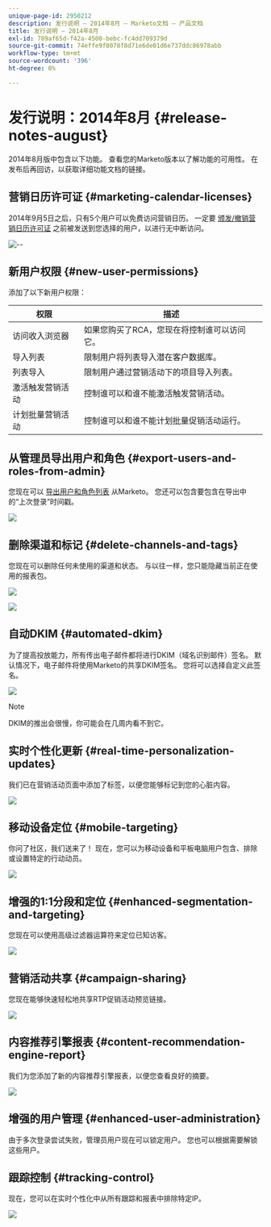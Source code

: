 ```yaml
---
unique-page-id: 2950212
description: 发行说明 — 2014年8月 — Marketo文档 — 产品文档
title: 发行说明 — 2014年8月
exl-id: 789af65d-f42a-4500-bebc-fc4dd709379d
source-git-commit: 74effe9f8078f8d71e6de01d6e737ddc86978abb
workflow-type: tm+mt
source-wordcount: '396'
ht-degree: 0%

---
```


# 发行说明：2014年8月 {#release-notes-august}

2014年8月版中包含以下功能。 查看您的Marketo版本以了解功能的可用性。 在发布后再回访，以获取详细功能文档的链接。

## 营销日历许可证 {#marketing-calendar-licenses}

2014年9月5日之后，只有5个用户可以免费访问营销日历。 一定要 [颁发/撤销营销日历许可证](/help/marketo/product-docs/core-marketo-concepts/marketing-calendar/understanding-the-calendar/issue-revoke-a-marketing-calendar-license.md) 之前被发送到您选择的用户，以进行无中断访问。

![--](assets/image2014-9-16-9-3a45-3a52.png)

## 新用户权限 {#new-user-permissions}

添加了以下新用户权限：

| 权限 | 描述 |
|---|---|
| 访问收入浏览器 | 如果您购买了RCA，您现在将控制谁可以访问它。 |
| 导入列表 | 限制用户将列表导入潜在客户数据库。 |
| 列表导入 | 限制用户通过营销活动下的项目导入列表。 |
| 激活触发营销活动 | 控制谁可以和谁不能激活触发营销活动。 |
| 计划批量营销活动 | 控制谁可以和谁不能计划批量促销活动运行。 |

## 从管理员导出用户和角色 {#export-users-and-roles-from-admin}

您现在可以 [导出用户和角色列表](/help/marketo/product-docs/administration/users-and-roles/export-a-list-of-users-and-roles.md) 从Marketo。 您还可以包含要包含在导出中的“上次登录”时间戳。

![](assets/image2014-9-16-12-3a20-3a16.png)

## 删除渠道和标记 {#delete-channels-and-tags}

您现在可以删除任何未使用的渠道和状态。 与以往一样，您只能隐藏当前正在使用的报表包。

![](assets/image2014-9-16-12-3a20-3a30.png)

![](assets/image2014-9-16-12-3a23-3a4.png)

## 自动DKIM {#automated-dkim}

为了提高投放能力，所有传出电子邮件都将进行DKIM（域名识别邮件）签名。 默认情况下，电子邮件将使用Marketo的共享DKIM签名。 您将可以选择自定义此签名。

![](assets/image2014-9-16-12-3a23-3a16.png)

>[!NOTE]
>
>DKIM的推出会很慢，你可能会在几周内看不到它。

## 实时个性化更新 {#real-time-personalization-updates}

我们已在营销活动页面中添加了标签，以便您能够标记到您的心脏内容。

![](assets/image2014-9-16-12-3a23-3a28.png)

## 移动设备定位 {#mobile-targeting}

你问了社区，我们送来了！ 现在，您可以为移动设备和平板电脑用户包含、排除或设置特定的行动动员。

![](assets/image2014-9-16-12-3a23-3a43.png)

## 增强的1:1分段和定位 {#enhanced-segmentation-and-targeting}

您现在可以使用高级过滤器运算符来定位已知访客。

![](assets/image2014-9-16-12-3a23-3a56.png)

## 营销活动共享 {#campaign-sharing}

您现在能够快速轻松地共享RTP促销活动预览链接。

![](assets/image2014-9-16-12-3a24-3a22.png)

## 内容推荐引擎报表 {#content-recommendation-engine-report}

我们为您添加了新的内容推荐引擎报表，以便您查看良好的摘要。

![](assets/image2014-9-16-12-3a24-3a42.png)

## 增强的用户管理 {#enhanced-user-administration}

由于多次登录尝试失败，管理员用户现在可以锁定用户。 您也可以根据需要解锁这些用户。

## 跟踪控制 {#tracking-control}

现在，您可以在实时个性化中从所有跟踪和报表中排除特定IP。

![](assets/image2014-9-16-12-3a24-3a55.png)
